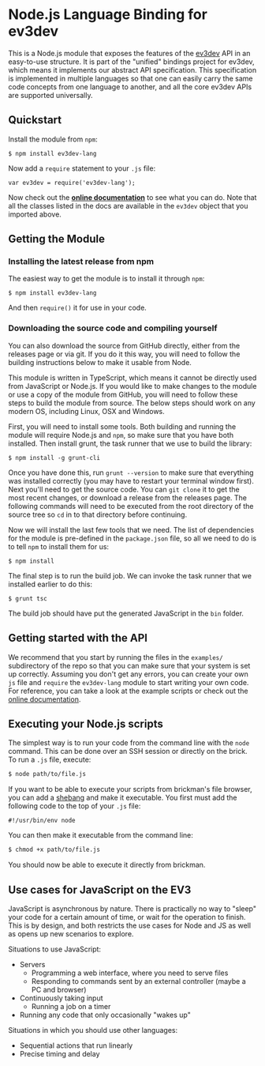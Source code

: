 Node.js Language Binding for ev3dev 
=============

This is a Node.js module that exposes the features of the [ev3dev](http://github.com/ev3dev/ev3dev) API in an easy-to-use structure. It is part of the "unified" bindings project for ev3dev, which means it implements our abstract API specification. This specification is implemented in multiple languages so that one can easily carry the same code concepts from one language to another, and all the core ev3dev APIs are supported universally.

## Quickstart

Install the module from `npm`:

```
$ npm install ev3dev-lang
```

Now add a `require` statement to your `.js` file:

```
var ev3dev = require('ev3dev-lang');
```

Now check out the **[online documentation](http://wasabifan.github.io/ev3dev-lang-js/)** to see what you can do. Note that all the classes listed in the docs are available in the `ev3dev` object that you imported above.

## Getting the Module

### Installing the latest release from npm

The easiest way to get the module is to install it through `npm`:

```
$ npm install ev3dev-lang
```

And then `require()` it for use in your code.

### Downloading the source code and compiling yourself
You can also download the source from GitHub directly, either from the releases page or via git. If you do it this way, you will need to follow the building instructions below to make it usable from Node.

This module is written in TypeScript, which means it cannot be directly used from JavaScript or Node.js. If you would like to make changes to the module or use a copy of the module from GitHub, you will need to follow these steps to build the module from source. The below steps should work on any modern OS, including Linux, OSX and Windows.

First, you will need to install some tools. Both building and running the module will require Node.js and `npm`, so make sure that you have both installed. Then install grunt, the task runner that we use to build the library:
```
$ npm install -g grunt-cli
```

Once you have done this, run `grunt --version` to make sure that everything was installed correctly (you may have to restart your terminal window first). Next you'll need to get the source code. You can `git clone` it to get the most recent changes, or download a release from the releases page. The following commands will need to be executed from the root directory of the source tree so `cd` in to that directory before continuing.

Now we will install the last few tools that we need. The list of dependencies for the module is pre-defined in the `package.json` file, so all we need to do is to tell `npm` to install them for us:
```
$ npm install
```

The final step is to run the build job. We can invoke the task runner that we installed earlier to do this:
```
$ grunt tsc
```

The build job should have put the generated JavaScript in the `bin` folder.

## Getting started with the API
We recommend that you start by running the files in the `examples/` subdirectory of the repo so that you can make sure that your system is set up correctly. Assuming you don't get any errors, you can create your own `js` file and `require` the `ev3dev-lang` module to start writing your own code. For reference, you can take a look at the example scripts or check out the [online documentation](http://wasabifan.github.io/ev3dev-lang-js/).

## Executing your Node.js scripts
The simplest way is to run your code from the command line with the `node` command. This can be done over an SSH session or directly on the brick. To run a `.js` file, execute:
```bash
$ node path/to/file.js
```

If you want to be able to execute your scripts from brickman's file browser, you can add a [shebang](https://en.wikipedia.org/wiki/Shebang_%28Unix%29) and make it executable. You first must add the following code to the top of your `.js` file:
```
#!/usr/bin/env node
```

You can then make it executable from the command line:
```bash
$ chmod +x path/to/file.js
```

You should now be able to execute it directly from brickman.

## Use cases for JavaScript on the EV3
JavaScript is asynchronous by nature. There is practically no way to "sleep" your code for a certain amount of time, or wait for the operation to finish. This is by design, and both restricts the use cases for Node and JS as well as opens up new scenarios to explore.

Situations to use JavaScript:
- Servers
  - Programming a web interface, where you need to serve files
  - Responding to commands sent by an external controller (maybe a PC and browser)
- Continuously taking input
  - Running a job on a timer
- Running any code that only occasionally "wakes up"


Situations in which you should use other languages:
- Sequential actions that run linearly
- Precise timing and delay
